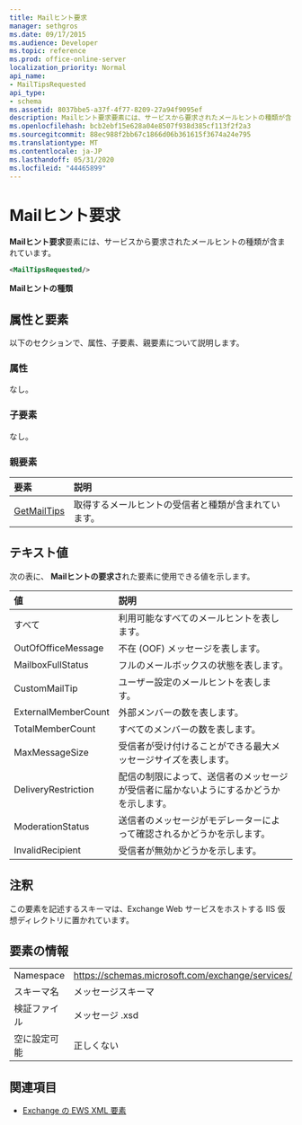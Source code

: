 ```yaml
---
title: Mailヒント要求
manager: sethgros
ms.date: 09/17/2015
ms.audience: Developer
ms.topic: reference
ms.prod: office-online-server
localization_priority: Normal
api_name:
- MailTipsRequested
api_type:
- schema
ms.assetid: 8037bbe5-a37f-4f77-8209-27a94f9095ef
description: Mailヒント要求要素には、サービスから要求されたメールヒントの種類が含まれています。
ms.openlocfilehash: bcb2ebf15e628a04e8507f938d385cf113f2f2a3
ms.sourcegitcommit: 88ec988f2bb67c1866d06b361615f3674a24e795
ms.translationtype: MT
ms.contentlocale: ja-JP
ms.lasthandoff: 05/31/2020
ms.locfileid: "44465899"
---
```

# <a name="mailtipsrequested"></a>Mailヒント要求

**Mailヒント要求**要素には、サービスから要求されたメールヒントの種類が含まれています。 
  
```XML
<MailTipsRequested/>
```

 **Mailヒントの種類**
## <a name="attributes-and-elements"></a>属性と要素

以下のセクションで、属性、子要素、親要素について説明します。
  
### <a name="attributes"></a>属性

なし。
  
### <a name="child-elements"></a>子要素

なし。
  
### <a name="parent-elements"></a>親要素

|**要素**|**説明**|
|:-----|:-----|
|[GetMailTips](getmailtips.md) <br/> |取得するメールヒントの受信者と種類が含まれています。  <br/> |
   
## <a name="text-value"></a>テキスト値

次の表に、 **Mailヒントの要求さ**れた要素に使用できる値を示します。 
  
|**値**|**説明**|
|:-----|:-----|
|すべて  <br/> |利用可能なすべてのメールヒントを表します。  <br/> |
|OutOfOfficeMessage  <br/> |不在 (OOF) メッセージを表します。  <br/> |
|MailboxFullStatus  <br/> |フルのメールボックスの状態を表します。  <br/> |
|CustomMailTip  <br/> |ユーザー設定のメールヒントを表します。  <br/> |
|ExternalMemberCount  <br/> |外部メンバーの数を表します。  <br/> |
|TotalMemberCount  <br/> |すべてのメンバーの数を表します。  <br/> |
|MaxMessageSize  <br/> |受信者が受け付けることができる最大メッセージサイズを表します。  <br/> |
|DeliveryRestriction  <br/> |配信の制限によって、送信者のメッセージが受信者に届かないようにするかどうかを示します。  <br/> |
|ModerationStatus  <br/> |送信者のメッセージがモデレーターによって確認されるかどうかを示します。  <br/> |
|InvalidRecipient  <br/> |受信者が無効かどうかを示します。  <br/> |
   
## <a name="remarks"></a>注釈

この要素を記述するスキーマは、Exchange Web サービスをホストする IIS 仮想ディレクトリに置かれています。
  
## <a name="element-information"></a>要素の情報

|||
|:-----|:-----|
|Namespace  <br/> |https://schemas.microsoft.com/exchange/services/2006/messages  <br/> |
|スキーマ名  <br/> |メッセージスキーマ  <br/> |
|検証ファイル  <br/> |メッセージ .xsd  <br/> |
|空に設定可能  <br/> |正しくない  <br/> |
   
## <a name="see-also"></a>関連項目



- [Exchange の EWS XML 要素](ews-xml-elements-in-exchange.md)

